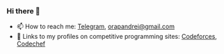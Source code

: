 ### Hi there 👋

- 📫 How to reach me: [Telegram](https://www.t.me/dalgerok), orapandrei@gmail.com
- 🌱 Links to my profiles on competitive programming sites: [Codeforces](https://www.codechef.com/users/dalgerok), [Codechef](https://www.codechef.com/users/dalgerok)
<!--
**Dalgerok/Dalgerok** is a ✨ _special_ ✨ repository because its `README.md` (this file) appears on your GitHub profile.

Here are some ideas to get you started:

- 🔭 I’m currently working on ...
- 🌱 I’m currently learning ...
- 👯 I’m looking to collaborate on ...
- 🤔 I’m looking for help with ...
- 💬 Ask me about ...
- 📫 How to reach me: ...
- 😄 Pronouns: ...
- ⚡ Fun fact: ...
-->
